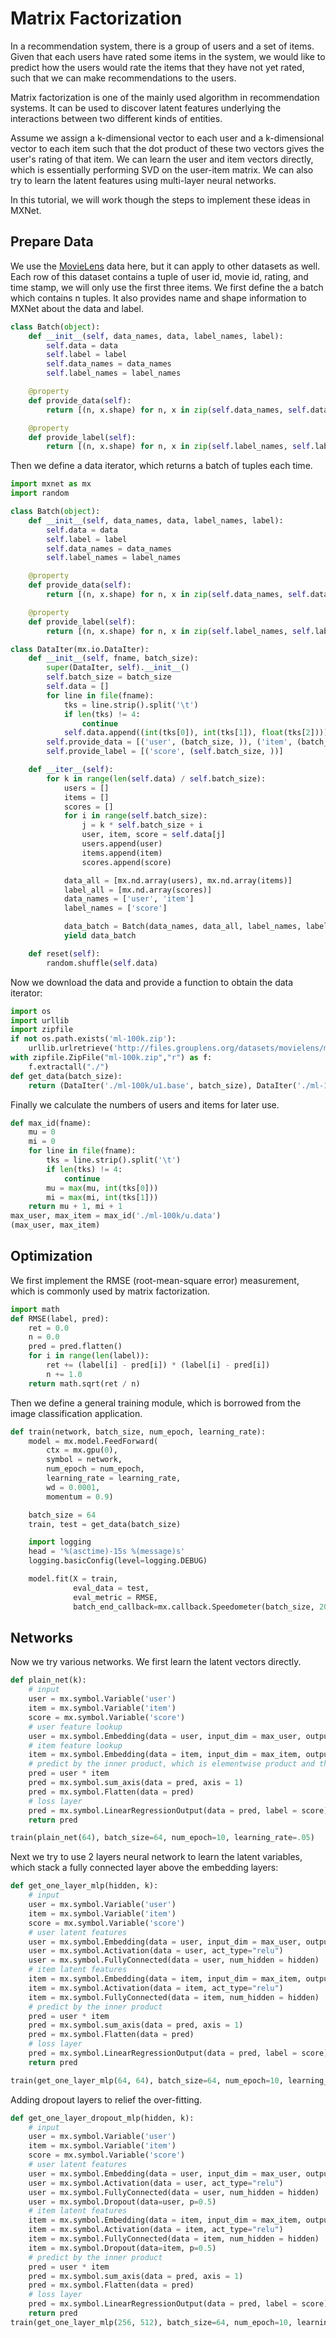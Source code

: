 # Matrix Factorization

In a recommendation system, there is a group of users and a set of items. Given
that each users have rated some items in the system, we would like to predict
how the users would rate the items that they have not yet rated, such that we
can make recommendations to the users.

Matrix factorization is one of the mainly used algorithm in recommendation
systems. It can be used to discover latent features underlying the interactions
between two different kinds of entities.

Assume we assign a k-dimensional vector to each user and a k-dimensional vector
to each item such that the dot product of these two vectors gives the user's
rating of that item. We can learn the user and item vectors directly, which is
essentially performing SVD on the user-item matrix. We can also try to learn the
latent features using multi-layer neural networks.

In this tutorial, we will work though the steps to implement these ideas in
MXNet.

## Prepare Data

We use the [MovieLens](http://grouplens.org/datasets/movielens/) data here, but
it can apply to other datasets as well. Each row of this dataset contains a
tuple of user id, movie id, rating, and time stamp, we will only use the first
three items. We first define the a batch which contains n tuples. It also
provides name and shape information to MXNet about the data and label.


```python
class Batch(object):
    def __init__(self, data_names, data, label_names, label):
        self.data = data
        self.label = label
        self.data_names = data_names
        self.label_names = label_names

    @property
    def provide_data(self):
        return [(n, x.shape) for n, x in zip(self.data_names, self.data)]

    @property
    def provide_label(self):
        return [(n, x.shape) for n, x in zip(self.label_names, self.label)]
```

Then we define a data iterator, which returns a batch of tuples each time.


```python
import mxnet as mx
import random

class Batch(object):
    def __init__(self, data_names, data, label_names, label):
        self.data = data
        self.label = label
        self.data_names = data_names
        self.label_names = label_names

    @property
    def provide_data(self):
        return [(n, x.shape) for n, x in zip(self.data_names, self.data)]

    @property
    def provide_label(self):
        return [(n, x.shape) for n, x in zip(self.label_names, self.label)]

class DataIter(mx.io.DataIter):
    def __init__(self, fname, batch_size):
        super(DataIter, self).__init__()
        self.batch_size = batch_size
        self.data = []
        for line in file(fname):
            tks = line.strip().split('\t')
            if len(tks) != 4:
                continue
            self.data.append((int(tks[0]), int(tks[1]), float(tks[2])))
        self.provide_data = [('user', (batch_size, )), ('item', (batch_size, ))]
        self.provide_label = [('score', (self.batch_size, ))]

    def __iter__(self):
        for k in range(len(self.data) / self.batch_size):
            users = []
            items = []
            scores = []
            for i in range(self.batch_size):
                j = k * self.batch_size + i
                user, item, score = self.data[j]
                users.append(user)
                items.append(item)
                scores.append(score)

            data_all = [mx.nd.array(users), mx.nd.array(items)]
            label_all = [mx.nd.array(scores)]
            data_names = ['user', 'item']
            label_names = ['score']

            data_batch = Batch(data_names, data_all, label_names, label_all)
            yield data_batch

    def reset(self):
        random.shuffle(self.data)
```

Now we download the data and provide a function to obtain the data iterator:


```python
import os
import urllib
import zipfile
if not os.path.exists('ml-100k.zip'):
    urllib.urlretrieve('http://files.grouplens.org/datasets/movielens/ml-100k.zip', 'ml-100k.zip')
with zipfile.ZipFile("ml-100k.zip","r") as f:
    f.extractall("./")
def get_data(batch_size):
    return (DataIter('./ml-100k/u1.base', batch_size), DataIter('./ml-100k/u1.test', batch_size))
```

Finally we calculate the numbers of users and items for later use.

```python
def max_id(fname):
    mu = 0
    mi = 0
    for line in file(fname):
        tks = line.strip().split('\t')
        if len(tks) != 4:
            continue
        mu = max(mu, int(tks[0]))
        mi = max(mi, int(tks[1]))
    return mu + 1, mi + 1
max_user, max_item = max_id('./ml-100k/u.data')
(max_user, max_item)
```

## Optimization

We first implement the RMSE (root-mean-square error) measurement, which is
commonly used by matrix factorization.

```python
import math
def RMSE(label, pred):
    ret = 0.0
    n = 0.0
    pred = pred.flatten()
    for i in range(len(label)):
        ret += (label[i] - pred[i]) * (label[i] - pred[i])
        n += 1.0
    return math.sqrt(ret / n)
```

Then we define a general training module, which is borrowed from the image
classification application.

```python
def train(network, batch_size, num_epoch, learning_rate):
    model = mx.model.FeedForward(
        ctx = mx.gpu(0),
        symbol = network,
        num_epoch = num_epoch,
        learning_rate = learning_rate,
        wd = 0.0001,
        momentum = 0.9)

    batch_size = 64
    train, test = get_data(batch_size)

    import logging
    head = '%(asctime)-15s %(message)s'
    logging.basicConfig(level=logging.DEBUG)

    model.fit(X = train,
              eval_data = test,
              eval_metric = RMSE,
              batch_end_callback=mx.callback.Speedometer(batch_size, 20000/batch_size),)
```

## Networks

Now we try various networks. We first learn the latent vectors directly.

```python
def plain_net(k):
    # input
    user = mx.symbol.Variable('user')
    item = mx.symbol.Variable('item')
    score = mx.symbol.Variable('score')
    # user feature lookup
    user = mx.symbol.Embedding(data = user, input_dim = max_user, output_dim = k)
    # item feature lookup
    item = mx.symbol.Embedding(data = item, input_dim = max_item, output_dim = k)
    # predict by the inner product, which is elementwise product and then sum
    pred = user * item
    pred = mx.symbol.sum_axis(data = pred, axis = 1)
    pred = mx.symbol.Flatten(data = pred)
    # loss layer
    pred = mx.symbol.LinearRegressionOutput(data = pred, label = score)
    return pred

train(plain_net(64), batch_size=64, num_epoch=10, learning_rate=.05)
```

Next we try to use 2 layers neural network to learn the latent variables, which stack a fully connected layer above the embedding layers:

```python
def get_one_layer_mlp(hidden, k):
    # input
    user = mx.symbol.Variable('user')
    item = mx.symbol.Variable('item')
    score = mx.symbol.Variable('score')
    # user latent features
    user = mx.symbol.Embedding(data = user, input_dim = max_user, output_dim = k)
    user = mx.symbol.Activation(data = user, act_type="relu")
    user = mx.symbol.FullyConnected(data = user, num_hidden = hidden)
    # item latent features
    item = mx.symbol.Embedding(data = item, input_dim = max_item, output_dim = k)
    item = mx.symbol.Activation(data = item, act_type="relu")
    item = mx.symbol.FullyConnected(data = item, num_hidden = hidden)
    # predict by the inner product
    pred = user * item
    pred = mx.symbol.sum_axis(data = pred, axis = 1)
    pred = mx.symbol.Flatten(data = pred)
    # loss layer
    pred = mx.symbol.LinearRegressionOutput(data = pred, label = score)
    return pred

train(get_one_layer_mlp(64, 64), batch_size=64, num_epoch=10, learning_rate=.05)
```

Adding dropout layers to relief the over-fitting.

```python
def get_one_layer_dropout_mlp(hidden, k):
    # input
    user = mx.symbol.Variable('user')
    item = mx.symbol.Variable('item')
    score = mx.symbol.Variable('score')
    # user latent features
    user = mx.symbol.Embedding(data = user, input_dim = max_user, output_dim = k)
    user = mx.symbol.Activation(data = user, act_type="relu")
    user = mx.symbol.FullyConnected(data = user, num_hidden = hidden)
    user = mx.symbol.Dropout(data=user, p=0.5)
    # item latent features
    item = mx.symbol.Embedding(data = item, input_dim = max_item, output_dim = k)
    item = mx.symbol.Activation(data = item, act_type="relu")
    item = mx.symbol.FullyConnected(data = item, num_hidden = hidden)
    item = mx.symbol.Dropout(data=item, p=0.5)
    # predict by the inner product
    pred = user * item
    pred = mx.symbol.sum_axis(data = pred, axis = 1)
    pred = mx.symbol.Flatten(data = pred)
    # loss layer
    pred = mx.symbol.LinearRegressionOutput(data = pred, label = score)
    return pred
train(get_one_layer_mlp(256, 512), batch_size=64, num_epoch=10, learning_rate=.05)
```

<!-- INSERT SOURCE DOWNLOAD BUTTONS -->
